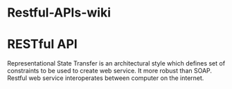 # Restful-APIs-wiki

# RESTful API
Representational State Transfer is an architectural style which defines set of constraints to be used to create web service. It more robust than SOAP. Restful web service interoperates between computer on the internet.
